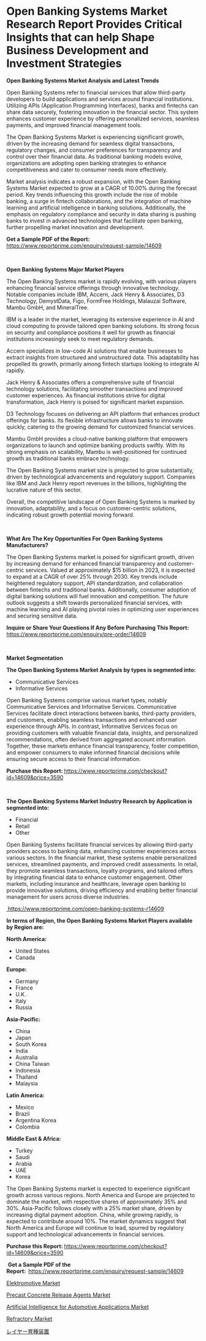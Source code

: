 <p><h1>Open Banking Systems Market Research Report Provides Critical Insights that can help Shape Business Development and Investment Strategies</h1></p><p><strong>Open Banking Systems Market Analysis and Latest Trends</strong></p>
<p><p>Open Banking Systems refer to financial services that allow third-party developers to build applications and services around financial institutions. Utilizing APIs (Application Programming Interfaces), banks and fintechs can share data securely, fostering innovation in the financial sector. This system enhances customer experience by offering personalized services, seamless payments, and improved financial management tools.</p><p>The Open Banking Systems Market is experiencing significant growth, driven by the increasing demand for seamless digital transactions, regulatory changes, and consumer preferences for transparency and control over their financial data. As traditional banking models evolve, organizations are adopting open banking strategies to enhance competitiveness and cater to consumer needs more effectively.</p><p>Market analysis indicates a robust expansion, with the Open Banking Systems Market expected to grow at a CAGR of 10.00% during the forecast period. Key trends influencing this growth include the rise of mobile banking, a surge in fintech collaborations, and the integration of machine learning and artificial intelligence in banking solutions. Additionally, the emphasis on regulatory compliance and security in data sharing is pushing banks to invest in advanced technologies that facilitate open banking, further propelling market innovation and development.</p></p>
<p><strong>Get a Sample PDF of the Report:&nbsp;</strong> <a href="https://www.reportprime.com/enquiry/request-sample/14609">https://www.reportprime.com/enquiry/request-sample/14609</a></p>
<p>&nbsp;</p>
<p><strong>Open Banking Systems Major Market Players</strong></p>
<p><p>The Open Banking Systems market is rapidly evolving, with various players enhancing financial service offerings through innovative technology. Notable companies include IBM, Accern, Jack Henry & Associates, D3 Technology, DemystData, Figo, FormFree Holdings, Malauzai Software, Mambu GmbH, and MineralTree.</p><p>IBM is a leader in the market, leveraging its extensive experience in AI and cloud computing to provide tailored open banking solutions. Its strong focus on security and compliance positions it well for growth as financial institutions increasingly seek to meet regulatory demands.</p><p>Accern specializes in low-code AI solutions that enable businesses to extract insights from structured and unstructured data. This adaptability has propelled its growth, primarily among fintech startups looking to integrate AI rapidly.</p><p>Jack Henry & Associates offers a comprehensive suite of financial technology solutions, facilitating smoother transactions and improved customer experiences. As financial institutions strive for digital transformation, Jack Henry is poised for significant market expansion.</p><p>D3 Technology focuses on delivering an API platform that enhances product offerings for banks. Its flexible infrastructure allows banks to innovate quickly, catering to the growing demand for customized financial services.</p><p>Mambu GmbH provides a cloud-native banking platform that empowers organizations to launch and optimize banking products swiftly. With its strong emphasis on scalability, Mambu is well-positioned for continued growth as traditional banks embrace technology.</p><p>The Open Banking Systems market size is projected to grow substantially, driven by technological advancements and regulatory support. Companies like IBM and Jack Henry report revenues in the billions, highlighting the lucrative nature of this sector.</p><p>Overall, the competitive landscape of Open Banking Systems is marked by innovation, adaptability, and a focus on customer-centric solutions, indicating robust growth potential moving forward.</p></p>
<p>&nbsp;</p>
<p><strong>What Are The Key Opportunities For Open Banking Systems Manufacturers?</strong></p>
<p><p>The Open Banking Systems market is poised for significant growth, driven by increasing demand for enhanced financial transparency and customer-centric services. Valued at approximately $15 billion in 2023, it is expected to expand at a CAGR of over 25% through 2030. Key trends include heightened regulatory support, API standardization, and collaboration between fintechs and traditional banks. Additionally, consumer adoption of digital banking solutions will fuel innovation and competition. The future outlook suggests a shift towards personalized financial services, with machine learning and AI playing pivotal roles in optimizing user experiences and securing sensitive data.</p></p>
<p><strong>Inquire or Share Your Questions If Any Before Purchasing This Report:</strong> <a href="https://www.reportprime.com/enquiry/pre-order/14609">https://www.reportprime.com/enquiry/pre-order/14609</a></p>
<p>&nbsp;</p>
<p><strong>Market Segmentation</strong></p>
<p><strong>The Open Banking Systems Market Analysis by types is segmented into:</strong></p>
<p><ul><li>Communicative Services</li><li>Informative Services</li></ul></p>
<p><p>Open Banking Systems comprise various market types, notably Communicative Services and Informative Services. Communicative Services facilitate direct interactions between banks, third-party providers, and customers, enabling seamless transactions and enhanced user experience through APIs. In contrast, Informative Services focus on providing customers with valuable financial data, insights, and personalized recommendations, often derived from aggregated account information. Together, these markets enhance financial transparency, foster competition, and empower consumers to make informed financial decisions while ensuring secure access to their financial information.</p></p>
<p><strong>Purchase this Report:&nbsp;</strong><a href="https://www.reportprime.com/checkout?id=14609&price=3590">https://www.reportprime.com/checkout?id=14609&price=3590</a></p>
<p>&nbsp;</p>
<p><strong>The Open Banking Systems Market Industry Research by Application is segmented into:</strong></p>
<p><ul><li>Financial</li><li>Retail</li><li>Other</li></ul></p>
<p><p>Open Banking Systems facilitate financial services by allowing third-party providers access to banking data, enhancing customer experiences across various sectors. In the financial market, these systems enable personalized services, streamlined payments, and improved credit assessments. In retail, they promote seamless transactions, loyalty programs, and tailored offers by integrating financial data to enhance customer engagement. Other markets, including insurance and healthcare, leverage open banking to provide innovative solutions, driving efficiency and enabling better financial management for users across diverse industries.</p></p>
<p><a href="https://www.reportprime.com/open-banking-systems-r14609">&nbsp;https://www.reportprime.com/open-banking-systems-r14609</a></p>
<p><strong>In terms of Region, the Open Banking Systems Market Players available by Region are:</strong></p>
<p>
    <p> <strong> North America: </strong>
        <ul>
            <li>United States</li>
            <li>Canada</li>
        </ul>
        </p> 
    <p> <strong> Europe: </strong>
        <ul>
            <li>Germany</li>
            <li>France</li>
            <li>U.K.</li>
            <li>Italy</li>
            <li>Russia</li>
        </ul>
        </p> 
    <p> <strong> Asia-Pacific: </strong>
        <ul>
            <li>China</li>
            <li>Japan</li>
            <li>South Korea</li>
            <li>India</li>
            <li>Australia</li>
            <li>China Taiwan</li>
            <li>Indonesia</li>
            <li>Thailand</li>
            <li>Malaysia</li>
        </ul>
        </p> 
    <p> <strong> Latin America: </strong>
        <ul>
            <li>Mexico</li>
            <li>Brazil</li>
            <li>Argentina Korea</li>
            <li>Colombia</li>
        </ul>
        </p> 
    <p> <strong> Middle East & Africa: </strong>
        <ul>
            <li>Turkey</li>
            <li>Saudi</li>
            <li>Arabia</li>
            <li>UAE</li>
            <li>Korea</li>
        </ul>
    </p>
    </p>
<p><p>The Open Banking Systems market is expected to experience significant growth across various regions. North America and Europe are projected to dominate the market, with respective shares of approximately 35% and 30%. Asia-Pacific follows closely with a 25% market share, driven by increasing digital payment adoption. China, while growing rapidly, is expected to contribute around 10%. The market dynamics suggest that North America and Europe will continue to lead, spurred by regulatory support and technological advancements in financial services.</p></p>
<p><strong>Purchase this Report: </strong><a href="https://www.reportprime.com/checkout?id=14609&price=3590">https://www.reportprime.com/checkout?id=14609&price=3590</a></p>
<p>&nbsp;<strong>Get a Sample PDF of the Report:&nbsp;&nbsp;</strong><a href="https://www.reportprime.com/enquiry/request-sample/14609">https://www.reportprime.com/enquiry/request-sample/14609</a></p>
<p><strong></strong></p>
<p><p><a href="https://medium.com/@sagorhossaincs33_80453/the-comprehensive-elektromotive-market-research-report-is-essential-for-understanding-current-dd05f6b4e29a">Elektromotive Market</a></p><p><a href="https://issuu.com/reportprime-2/docs/precast-concrete-release-agents-mar_60ad4fd57c033f">Precast Concrete Release Agents Market</a></p><p><a href="https://medium.com/@raap8632472024/the-growth-of-the-artificial-intelligence-for-automotive-applications-market-has-been-7cced4aaaf86">Artificial Intelligence for Automotive Applications Market</a></p><p><a href="https://issuu.com/reportprime-2/docs/refractory-market-size-2030.pptx_188af500738049">Refractory Market</a></p><p><a href="https://medium.com/@shade463/layer-breeding-equipment-market-%E3%81%AE%E3%82%B0%E3%83%AD%E3%83%BC%E3%83%90%E3%83%AB%E5%B8%82%E5%A0%B4%E6%A6%82%E8%A6%81%E3%81%AF-%E4%B8%96%E7%95%8C%E3%81%8A%E3%82%88%E3%81%B3%E4%B8%BB%E8%A6%81%E5%B8%82%E5%A0%B4%E3%81%AB%E3%81%8A%E3%81%91%E3%82%8B%E6%A5%AD%E7%95%8C%E3%81%AB%E5%BD%B1%E9%9F%BF%E3%82%92%E4%B8%8E%E3%81%88%E3%82%8B%E4%B8%BB%E8%A6%81%E3%81%AA%E3%83%88%E3%83%AC%E3%83%B3%E3%83%89%E3%81%AB%E3%81%A4%E3%81%84%E3%81%A6-%E7%8B%AC%E8%87%AA%E3%81%AE%E8%A6%96%E7%82%B9%E3%82%92%E6%8F%90%E4%BE%9B%E3%81%97%E3%81%BE%E3%81%99-8209dbc0d6e6">レイヤー育種装置</a></p></p>